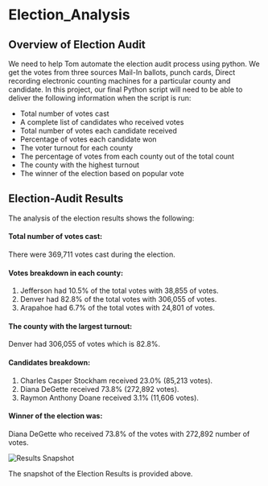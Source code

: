 # Election_Analysis
## Overview of Election Audit
We need to help Tom automate the election audit process using python. We get the votes from three sources Mail-In ballots, punch cards, Direct recording electronic counting machines for a particular county and candidate.
In this project, our final Python script will need to be able to deliver the following information when the script is run: 
- Total number of votes cast
- A complete list of candidates who received votes
- Total number of votes each candidate received
- Percentage of votes each candidate won
- The voter turnout for each county
- The percentage of votes from each county out of the total count
- The county with the highest turnout
- The winner of the election based on popular vote
## Election-Audit Results
The analysis of the election results shows the following:
#### Total number of votes cast:
There were 369,711 votes cast during the election.
#### Votes breakdown in each county:
1. Jefferson had 10.5% of the total votes with 38,855 of votes.
2. Denver had 82.8% of the total votes with 306,055 of votes.
3. Arapahoe had 6.7% of the total votes with 24,801 of votes.
#### The county with the largest turnout:
Denver had 306,055 of votes which is 82.8%.
#### Candidates breakdown:
1. Charles Casper Stockham received 23.0% (85,213 votes).
2. Diana DeGette received 73.8% (272,892 votes).
3. Raymon Anthony Doane received 3.1% (11,606 votes).
#### Winner of the election was:
Diana DeGette who received 73.8% of the votes with 272,892 number of votes.

![Results Snapshot](https://user-images.githubusercontent.com/42978221/142798869-4dff0e34-9f12-4f7b-8735-bac062fd680d.png)

The snapshot of the Election Results is provided above.
